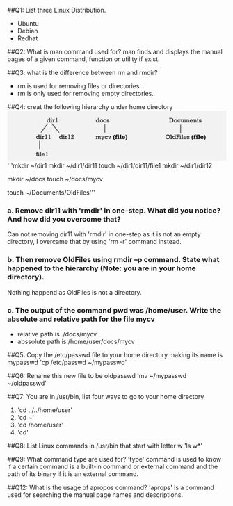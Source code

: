 ##Q1: List three Linux Distribution.
* Ubuntu
* Debian
* Redhat

##Q2: What is man command used for?
man finds and displays the manual pages of a given command, function or utility if exist.

##Q3: what is the difference between rm and rmdir?
* rm is used for removing files or directories.
* rm is only used for removing empty directories.

##Q4: creat the following hierarchy under home directory
![alt text](../../.images/day1_hierarchy.png)
'''mkdir ~/dir1
mkdir ~/dir1/dir11
touch ~/dir1/dir11/file1
mkdir ~/dir1/dir12

mkdir ~/docs
touch ~/docs/mycv

touch ~/Documents/OldFiles'''

### a. Remove dir11 with 'rmdir' in one-step. What did you notice? And how did you overcome that?
Can not removing dir11 with 'rmdir' in one-step as it is not an empty directory, I overcame that by using 'rm -r' command instead.
### b. Then remove OldFiles using rmdir –p command. State what happened to the hierarchy (Note: you are in your home directory).
Nothing happend as OldFiles is not a directory.
### c. The output of the command pwd was /home/user. Write the absolute and relative path for the file mycv
* relative path is ./docs/mycv
* abssolute path is /home/user/docs/mycv

##Q5: Copy the /etc/passwd file to your home directory making its name is mypasswd
'cp /etc/passwd ~/mypasswd'

##Q6: Rename this new file to be oldpasswd
'mv ~/mypasswd ~/oldpasswd'

##Q7: You are in /usr/bin, list four ways to go to your home directory
1. 'cd ../../home/user'
2. 'cd ~'
3. 'cd /home/user'
4. 'cd'

##Q8: List Linux commands in /usr/bin that start with letter w
'ls w*'

##Q9: What command type are used for?
'type' command is used to know if a certain command is a built-in command or external command and the path of its binary if it is an external command.

##Q12: What is the usage of apropos command?
'aprops' is a command used for searching the manual page names and descriptions.

